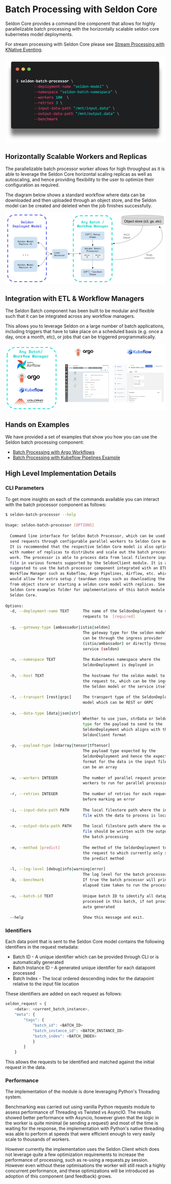 # Batch Processing with Seldon Core

Seldon Core provides a command line component that allows for highly parallelizable batch processing with the horizontally scalable seldon core kubernetes model deployments.

For stream processing with Seldon Core please see [Stream Processing with KNative Eventing](../streaming/knative_eventing.md).

![](../images/batch-processor.jpg)

## Horizontally Scalable Workers and Replicas

The parallelizable batch processor worker allows for high throughput as it is able to leverage the Seldon Core horizontal scaling replicas as well as autoscaling, and hence providing flexibility to the user to optimize their configuration as required. 

The diagram below shows a standard workflow where data can be downloaded and then uploaded through an object store, and the Seldon model can be created and deleted when the job finishes successfully.

![](../images/batch-workflow-manager-integration.jpg)

## Integration with ETL & Workflow Managers

The Seldon Batch component has been built to be modular and flexible such that it can be integrated across any workflow managers.

This allows you to leverage Seldon on a large number of batch applications, including triggers that have to take place on a scheduled basis (e.g. once a day, once a month, etc), or jobs that can be triggered programmatically.

![](../images/batch-workflow-managers.jpg)

## Hands on Examples

We have provided a set of examples that show you how you can use the Seldon batch processing component:

* [Batch Processing with Argo Workflows](../examples/argo_workflows_batch.html)
* [Batch Processing with Kubeflow Pipelines Example](../examples/kubeflow_pipelines_batch.html)

## High Level Implementation Details

### CLI Parameters

To get more insights on each of the commands available you can interact with the batch processor component as follows:

```bash
$ seldon-batch-processor --help

Usage: seldon-batch-processor [OPTIONS]

  Command line interface for Seldon Batch Processor, which can be used to
  send requests through configurable parallel workers to Seldon Core models.
  It is recommended that the respective Seldon Core model is also optimized
  with number of replicas to distribute and scale out the batch processing
  work. The processor is able to process data from local filestore input
  file in various formats supported by the SeldonClient module. It is also
  suggested to use the batch processor component integrated with an ETL
  Workflow Manager such as Kubeflow, Argo Pipelines, Airflow, etc. which
  would allow for extra setup / teardown steps such as downloading the data
  from object store or starting a seldon core model with replicas. See the
  Seldon Core examples folder for implementations of this batch module with
  Seldon Core.

Options:
  -d, --deployment-name TEXT      The name of the SeldonDeployment to send the
                                  requests to  [required]

  -g, --gateway-type [ambassador|istio|seldon]
                                  The gateway type for the seldon model, which
                                  can be through the ingress provider
                                  (istio/ambassador) or directly through the
                                  service (seldon)

  -n, --namespace TEXT            The Kubernetes namespace where the
                                  SeldonDeployment is deployed in

  -h, --host TEXT                 The hostname for the seldon model to send
                                  the request to, which can be the ingress of
                                  the Seldon model or the service itself

  -t, --transport [rest|grpc]     The transport type of the SeldonDeployment
                                  model which can be REST or GRPC

  -a, --data-type [data|json|str]
                                  Whether to use json, strData or Seldon Data
                                  type for the payload to send to the
                                  SeldonDeployment which aligns with the
                                  SeldonClient format

  -p, --payload-type [ndarray|tensor|tftensor]
                                  The payload type expected by the
                                  SeldonDeployment and hence the expected
                                  format for the data in the input file which
                                  can be an array

  -w, --workers INTEGER           The number of parallel request processor
                                  workers to run for parallel processing

  -r, --retries INTEGER           The number of retries for each request
                                  before marking an error

  -i, --input-data-path PATH      The local filestore path where the input
                                  file with the data to process is located

  -o, --output-data-path PATH     The local filestore path where the output
                                  file should be written with the outputs of
                                  the batch processing

  -m, --method [predict]          The method of the SeldonDeployment to send
                                  the request to which currently only supports
                                  the predict method

  -l, --log-level [debug|info|warning|error]
                                  The log level for the batch processor
  -b, --benchmark                 If true the batch processor will print the
                                  elapsed time taken to run the process

  -u, --batch-id TEXT             Unique batch ID to identify all datapoints
                                  processed in this batch, if not provided is
                                  auto generated

  --help                          Show this message and exit.

```

### Identifiers

Each data point that is sent to the Seldon Core model contains the following identifiers in the request metadata:
* Batch ID - A unique identifier which can be provided through CLI or is automatically generated
* Batch Instance ID - A generated unique identifier for each datapoint processed
* Batch Index - The local ordered descending index for the datapoint relative to the input file location

These identifiers are added on each request as follows:

```javascript
seldon_request = {
    <data>: <current_batch_instance>,
    "meta": {
        "tags": {
            "batch_id": <BATCH_ID>
            "batch_instance_id": <BATCH_INSTANCE_ID>
            "batch_index": <BATCH_INDEX>
            }
        }
    }
```

This allows the requests to be identified and matched against the initial request in the data.

### Performance

The implementation of the module is done leveraging Python's Threading system. 

Benchmarking was carried out using vanilla Python requests module to assess performance of Threading vs Twisted vs AsyncIO. The results showed better performance with Asyncio, however given that the logic in the worker is quite minimal (ie sending a request) and most of the time is waiting for the response, the implementation with Python's native threading was able to perform at speeds that were efficient enough to very easily scale to thousands of workers.

However currently the implementation uses the Seldon Client which does not leverage quite a few optimization requirements to increase the performance of processing, such as re-using a requests.py session. However even without these optimisations the worker will still reach a highly concurrent performance, and these optimizations will be introduced as adoption of this component (and feedback) grows.

